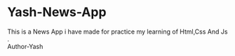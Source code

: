 # Yash-News-App
This is a News App i have made for practice my learning of Html,Css And Js .<br>
Author-Yash
